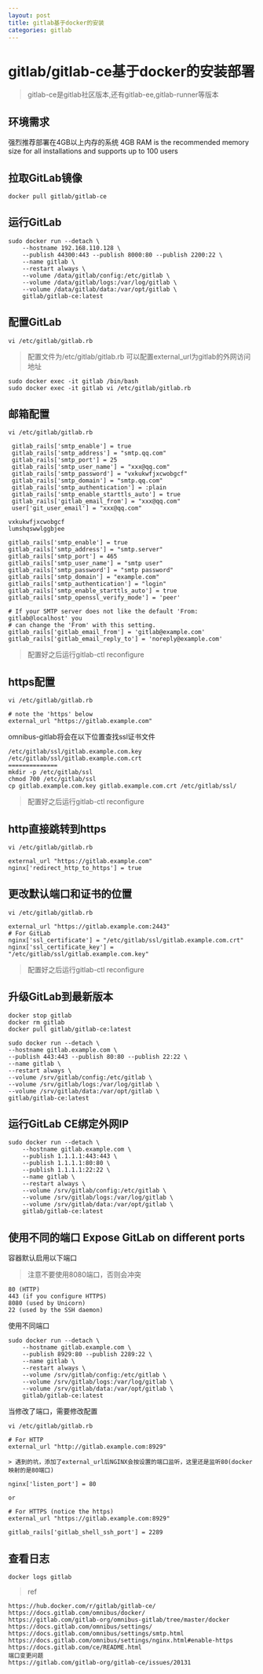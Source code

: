 ```yaml
---
layout: post
title: gitlab基于docker的安装
categories: gitlab
---
```


# gitlab/gitlab-ce基于docker的安装部署

> gitlab-ce是gitlab社区版本,还有gitlab-ee,gitlab-runner等版本

## 环境需求

强烈推荐部署在4GB以上内存的系统
4GB RAM is the recommended memory size for all installations and supports up to 100 users

## 拉取GitLab镜像

```
docker pull gitlab/gitlab-ce
```


## 运行GitLab

```
sudo docker run --detach \
    --hostname 192.168.110.128 \
    --publish 44300:443 --publish 8000:80 --publish 2200:22 \
    --name gitlab \
    --restart always \
    --volume /data/gitlab/config:/etc/gitlab \
    --volume /data/gitlab/logs:/var/log/gitlab \
    --volume /data/gitlab/data:/var/opt/gitlab \
    gitlab/gitlab-ce:latest
```

## 配置GitLab

`vi /etc/gitlab/gitlab.rb`

> 配置文件为/etc/gitlab/gitlab.rb
> 可以配置external_url为gitlab的外网访问地址

```
sudo docker exec -it gitlab /bin/bash
sudo docker exec -it gitlab vi /etc/gitlab/gitlab.rb
```

## 邮箱配置

`vi /etc/gitlab/gitlab.rb`

```
 gitlab_rails['smtp_enable'] = true
 gitlab_rails['smtp_address'] = "smtp.qq.com"
 gitlab_rails['smtp_port'] = 25
 gitlab_rails['smtp_user_name'] = "xxx@qq.com"
 gitlab_rails['smtp_password'] = "vxkukwfjxcwobgcf"
 gitlab_rails['smtp_domain'] = "smtp.qq.com"
 gitlab_rails['smtp_authentication'] = :plain
 gitlab_rails['smtp_enable_starttls_auto'] = true
 gitlab_rails['gitlab_email_from'] = "xxx@qq.com"
 user['git_user_email'] = "xxx@qq.com"

vxkukwfjxcwobgcf
lumshqswwlggbjee

gitlab_rails['smtp_enable'] = true
gitlab_rails['smtp_address'] = "smtp.server"
gitlab_rails['smtp_port'] = 465
gitlab_rails['smtp_user_name'] = "smtp user"
gitlab_rails['smtp_password'] = "smtp password"
gitlab_rails['smtp_domain'] = "example.com"
gitlab_rails['smtp_authentication'] = "login"
gitlab_rails['smtp_enable_starttls_auto'] = true
gitlab_rails['smtp_openssl_verify_mode'] = 'peer'

# If your SMTP server does not like the default 'From: gitlab@localhost' you
# can change the 'From' with this setting.
gitlab_rails['gitlab_email_from'] = 'gitlab@example.com'
gitlab_rails['gitlab_email_reply_to'] = 'noreply@example.com'
```

> 配置好之后运行gitlab-ctl reconfigure

## https配置

`vi /etc/gitlab/gitlab.rb`

```
# note the 'https' below
external_url "https://gitlab.example.com"
```

omnibus-gitlab将会在以下位置查找ssl证书文件
```
/etc/gitlab/ssl/gitlab.example.com.key
/etc/gitlab/ssl/gitlab.example.com.crt
==============
mkdir -p /etc/gitlab/ssl
chmod 700 /etc/gitlab/ssl
cp gitlab.example.com.key gitlab.example.com.crt /etc/gitlab/ssl/
```

> 配置好之后运行gitlab-ctl reconfigure

## http直接跳转到https

`vi /etc/gitlab/gitlab.rb`

```
external_url "https://gitlab.example.com"
nginx['redirect_http_to_https'] = true
```


## 更改默认端口和证书的位置 

`vi /etc/gitlab/gitlab.rb`

```
external_url "https://gitlab.example.com:2443"
# For GitLab
nginx['ssl_certificate'] = "/etc/gitlab/ssl/gitlab.example.com.crt"
nginx['ssl_certificate_key'] = "/etc/gitlab/ssl/gitlab.example.com.key"
```

> 配置好之后运行gitlab-ctl reconfigure


## 升级GitLab到最新版本

```
docker stop gitlab
docker rm gitlab
docker pull gitlab/gitlab-ce:latest

sudo docker run --detach \
--hostname gitlab.example.com \
--publish 443:443 --publish 80:80 --publish 22:22 \
--name gitlab \
--restart always \
--volume /srv/gitlab/config:/etc/gitlab \
--volume /srv/gitlab/logs:/var/log/gitlab \
--volume /srv/gitlab/data:/var/opt/gitlab \
gitlab/gitlab-ce:latest
```

## 运行GitLab CE绑定外网IP

```
sudo docker run --detach \
    --hostname gitlab.example.com \
    --publish 1.1.1.1:443:443 \
    --publish 1.1.1.1:80:80 \
    --publish 1.1.1.1:22:22 \
    --name gitlab \
    --restart always \
    --volume /srv/gitlab/config:/etc/gitlab \
    --volume /srv/gitlab/logs:/var/log/gitlab \
    --volume /srv/gitlab/data:/var/opt/gitlab \
    gitlab/gitlab-ce:latest
```

## 使用不同的端口 Expose GitLab on different ports 

容器默认启用以下端口

> 注意不要使用8080端口，否则会冲突

```
80 (HTTP)
443 (if you configure HTTPS)
8080 (used by Unicorn)
22 (used by the SSH daemon)
```

使用不同端口
```
sudo docker run --detach \
    --hostname gitlab.example.com \
    --publish 8929:80 --publish 2289:22 \
    --name gitlab \
    --restart always \
    --volume /srv/gitlab/config:/etc/gitlab \
    --volume /srv/gitlab/logs:/var/log/gitlab \
    --volume /srv/gitlab/data:/var/opt/gitlab \
    gitlab/gitlab-ce:latest
```

当修改了端口，需要修改配置

`vi /etc/gitlab/gitlab.rb`

```
# For HTTP
external_url "http://gitlab.example.com:8929"

> 遇到的坑，添加了external_url后NGINX会按设置的端口监听，这里还是监听80(docker映射的是80端口)

nginx['listen_port'] = 80

or

# For HTTPS (notice the https)
external_url "https://gitlab.example.com:8929"

gitlab_rails['gitlab_shell_ssh_port'] = 2289
```

## 查看日志

```
docker logs gitlab
```

> ref

```
https://hub.docker.com/r/gitlab/gitlab-ce/
https://docs.gitlab.com/omnibus/docker/
https://gitlab.com/gitlab-org/omnibus-gitlab/tree/master/docker
https://docs.gitlab.com/omnibus/settings/
https://docs.gitlab.com/omnibus/settings/smtp.html
https://docs.gitlab.com/omnibus/settings/nginx.html#enable-https
https://docs.gitlab.com/ce/README.html
端口变更问题
https://gitlab.com/gitlab-org/gitlab-ce/issues/20131
```
